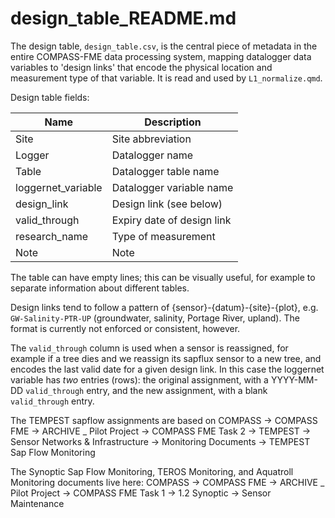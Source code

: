 # design_table_README.md

The design table, `design_table.csv`, is the central piece of metadata
in the entire COMPASS-FME data processing system, mapping datalogger data variables
to 'design links' that encode the physical location and measurement type of that
variable. It is read and used by `L1_normalize.qmd`.

Design table fields:

| Name               | Description                |
| ------------------ | -------------------------- |
| Site               | Site abbreviation          |
| Logger             | Datalogger name            |
| Table              | Datalogger table name      |
| loggernet_variable | Datalogger variable name   |
| design_link        | Design link (see below)    |
| valid_through      | Expiry date of design link |
| research_name      | Type of measurement        |
| Note               | Note                       |

The table can have empty lines; this can be visually useful, for example to 
separate information about different tables.

Design links tend to follow a pattern of {sensor}-{datum}-{site}-{plot}, e.g.
`GW-Salinity-PTR-UP` (groundwater, salinity, Portage River, upland). The format
is currently not enforced or consistent, however.

The `valid_through` column is used when a sensor is reassigned, for example if a tree
dies and we reassign its sapflux sensor to a new tree, and encodes the last valid
date for a given design link. In this case the loggernet variable has _two_ entries
(rows): the original assignment, with a YYYY-MM-DD `valid_through` entry, and the new assignment,
with a blank `valid_through` entry.

The TEMPEST sapflow assignments are based on
COMPASS -> COMPASS FME -> ARCHIVE _ Pilot Project -> COMPASS FME Task 2 -> TEMPEST -> Sensor Networks & Infrastructure -> Monitoring Documents -> TEMPEST Sap Flow Monitoring

The Synoptic Sap Flow Monitoring, TEROS Monitoring, and Aquatroll Monitoring documents live here:
COMPASS -> COMPASS FME -> ARCHIVE _ Pilot Project -> COMPASS FME Task 1 -> 1.2 Synoptic -> Sensor Maintenance
